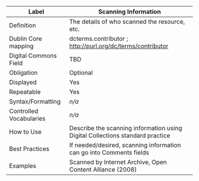| Label                   | Scanning Information                                                          |
| ----------------------- | ----------------------------------------------------------------------------- |
| Definition              | The details of who scanned the resource, etc.                                 |
| Dublin Core mapping     | dcterms.contributor ; <http://purl.org/dc/terms/contributor>                  |
| Digital Commons Field   | TBD                                                                           |
| Obligation              | Optional                                                                      |
| Displayed               | Yes                                                                           |
| Repeatable              | Yes                                                                           |
| Syntax/Formatting       | _n/a_                                                                         |
| Controlled Vocabularies | _n/a_                                                                         |
| How to Use              | Describe the scanning information using Digital Collections standard practice |
| Best Practices          | If needed/desired, scanning information can go into Comments fields           |
| Examples                | Scanned by Internet Archive, Open Content Alliance (2008)                     |
